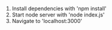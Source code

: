 1. Install dependencies with 'npm install'
2. Start node server with 'node index.js'
3. Navigate to 'localhost:3000'
